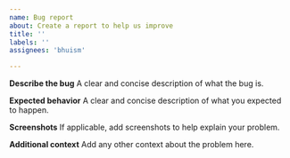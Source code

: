 ```yaml
---
name: Bug report
about: Create a report to help us improve
title: ''
labels: ''
assignees: 'bhuism'

---
```


**Describe the bug**
A clear and concise description of what the bug is.

**Expected behavior**
A clear and concise description of what you expected to happen.

**Screenshots**
If applicable, add screenshots to help explain your problem.

**Additional context**
Add any other context about the problem here.
